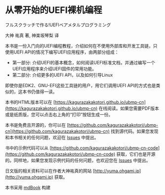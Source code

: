 # 从零开始的UEFI裸机编程

フルスクラッチで作る!UEFIベアメタルプログラミング

大神 祐真 著, 神楽坂琴梨 译


本书是一份入门向的UEFI编程教程，介绍如何在不使用外部库和开发工具链，只使用UEFI API的情况下编写UEFI应用程序，由两部分组成：

* 第一部分: 介绍UEFI的基本概念，如何阅读UEFI标准文档，并通过编写一个UEFI应用程序来介绍UEFI固件的常用功能。
* 第二部分: 介绍更多的UEFI API，以及如何引导Linux

即使你是EDK2、GNU-EFI这些工具链的用户，用它们调用UEFI API的方式也是类似的，这本书仍值得一读。


本书的HTML版本可以在 [https://kagurazakakotori.github.io/ubmp-cn](https://kagurazakakotori.github.io/ubmp-cn) 在线阅读。如果您需要PDF版本或是纸质版，您可以点击右上角的“打印”按钮生成一份。

本书是免费且开源的，你可以在 [https://github.com/kagurazakakotori/ubmp-cn](https://github.com/kagurazakakotori/ubmp-cn) 找到源代码。如果您发现和本书相关的任何问题，欢迎在 [Issues](https://github.com/kagurazakakotori/ubmp-cn/issues) 中提出。

书中的示例代码可以从 [https://github.com/kagurazakakotori/ubmp-cn-code](https://github.com/kagurazakakotori/ubmp-cn-code) 获取，它们也是开源的。同样地，如果您发现示例代码的任何问题，也欢迎您在 [Issues](https://github.com/kagurazakakotori/ubmp-cn-code/issues) 中提出。

日文版的相关资料可以在作者大神祐真的网站 [http://yuma.ohgami.jp](http://yuma.ohgami.jp) 获取。


本书采用 [mdBook](https://github.com/rust-lang/mdBook) 构建

